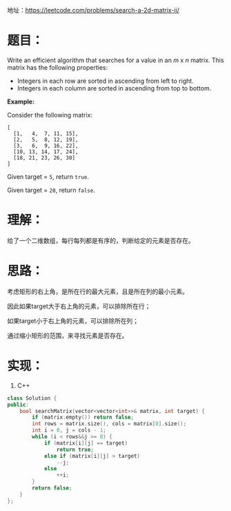 地址：https://leetcode.com/problems/search-a-2d-matrix-ii/

# 题目：

Write an efficient algorithm that searches for a value in an *m* x *n* matrix. This matrix has the following properties:

- Integers in each row are sorted in ascending from left to right.
- Integers in each column are sorted in ascending from top to bottom.

**Example:**

Consider the following matrix:

```
[
  [1,   4,  7, 11, 15],
  [2,   5,  8, 12, 19],
  [3,   6,  9, 16, 22],
  [10, 13, 14, 17, 24],
  [18, 21, 23, 26, 30]
]
```

Given target = `5`, return `true`.

Given target = `20`, return `false`.

# 理解：

给了一个二维数组，每行每列都是有序的，判断给定的元素是否存在。

# 思路：

考虑矩形的右上角，是所在行的最大元素，且是所在列的最小元素。

因此如果target大于右上角的元素，可以排除所在行；

如果target小于右上角的元素，可以排除所在列；

通过缩小矩形的范围，来寻找元素是否存在。

# 实现：

1. C++

```cpp
class Solution {
public:
	bool searchMatrix(vector<vector<int>>& matrix, int target) {
		if (matrix.empty()) return false;
		int rows = matrix.size(), cols = matrix[0].size();
		int i = 0, j = cols - 1;
		while (i < rows&&j >= 0) {
			if (matrix[i][j] == target)
				return true;
			else if (matrix[i][j] > target)
				--j;
			else
				++i;
		}
		return false;
	}
};
```
